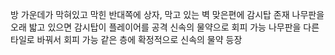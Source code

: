 방 가운데가 막혀있고 막힌 반대쪽에 상자, 막고 있는 벽 맞은편에 감시탑 존재
나무판을 오래 밟고 있으면 감시탑이 플레이어를 공격
신속의 물약으로 회피 가능
나무판을 다른 타일로 바꿔서 회피 가능
같은 층에 확정적으로 신속의 물약 등장